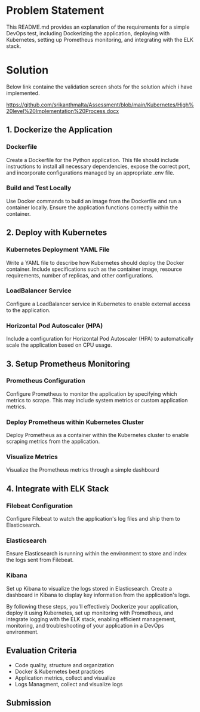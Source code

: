 # Problem Statement

This README.md provides an explanation of the requirements for a simple DevOps test, including Dockerizing the application, deploying with Kubernetes, setting up Prometheus monitoring, and integrating with the ELK stack.

# Solution
Below link containe the validation screen shots for the solution which i have implemented. 

https://github.com/srikanthmalta/Assessment/blob/main/Kubernetes/High%20level%20Implementation%20Process.docx

## 1. Dockerize the Application

### Dockerfile
Create a Dockerfile for the Python application. This file should include instructions to install all necessary dependencies, expose the correct port, and incorporate configurations managed by an appropriate .env file.

### Build and Test Locally
Use Docker commands to build an image from the Dockerfile and run a container locally. Ensure the application functions correctly within the container.

## 2. Deploy with Kubernetes

### Kubernetes Deployment YAML File
Write a YAML file to describe how Kubernetes should deploy the Docker container. Include specifications such as the container image, resource requirements, number of replicas, and other configurations.

### LoadBalancer Service
Configure a LoadBalancer service in Kubernetes to enable external access to the application.

### Horizontal Pod Autoscaler (HPA)
Include a configuration for Horizontal Pod Autoscaler (HPA) to automatically scale the application based on CPU usage.

## 3. Setup Prometheus Monitoring

### Prometheus Configuration
Configure Prometheus to monitor the application by specifying which metrics to scrape. This may include system metrics or custom application metrics.

### Deploy Prometheus within Kubernetes Cluster
Deploy Prometheus as a container within the Kubernetes cluster to enable scraping metrics from the application.

### Visualize Metrics
Visualize the Prometheus metrics through a simple dashboard

## 4. Integrate with ELK Stack

### Filebeat Configuration
Configure Filebeat to watch the application's log files and ship them to Elasticsearch.

### Elasticsearch
Ensure Elasticsearch is running within the environment to store and index the logs sent from Filebeat.

### Kibana
Set up Kibana to visualize the logs stored in Elasticsearch. Create a dashboard in Kibana to display key information from the application's logs.

By following these steps, you'll effectively Dockerize your application, deploy it using Kubernetes, set up monitoring with Prometheus, and integrate logging with the ELK stack, enabling efficient management, monitoring, and troubleshooting of your application in a DevOps environment.

## Evaluation Criteria

- Code quality, structure and organization
- Docker & Kubernetes best practices
- Application metrics, collect and visualize
- Logs Managment, collect and visualize logs

## Submission
